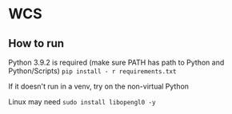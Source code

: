# WCS

## How to run
Python 3.9.2 is required (make sure PATH has path to Python and Python/Scripts)
`pip install - r requirements.txt`

If it doesn't run in a venv, try on the non-virtual Python

Linux may need `sudo install libopengl0 -y`